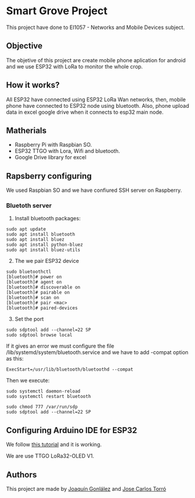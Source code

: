 # Smart Grove Project
This project have done to EI1057 - Networks and Mobile Devices subject.

## Objective

The objetive of this project are create mobile phone aplication for android and we use ESP32 with LoRa to monitor the whole crop.

## How it works?

All ESP32 have connected using ESP32 LoRa Wan networks, then, mobile phone have connected to ESP32 node using bluetooth. Also, phone upload data in excel google drive when it connects to esp32 main node.

## Matherials

* Raspberry Pi with Raspbian SO.
* ESP32 TTGO with Lora, Wifi and bluetooth.
* Google Drive library for excel

## Rapsberry configuring

We used Raspbian SO and we have confiured SSH server on Raspberry.

### Bluetoth server

1. Install bluetooth packages:

```
sudo apt update
sudo apt install bluetooth
sudo apt install bluez
sudo apt install python-bluez
sudo apt install bluez-utils
```
2. The we pair ESP32 device
```
sudo bluetoothctl
[bluetooth]# power on
[bluetooth]# agent on
[bluetooth]# discoverable on
[bluetooth]# pairable on
[bluetooth]# scan on
[bluetooth]# pair <mac>
[bluetooth]# paired-devices
```

3. Set the port
```
sudo sdptool add --channel=22 SP
sudo sdptool browse local
```
If it gives an error we must configure the file /lib/systemd/system/bluetooth.service and we have to add -compat option as this:

```
ExecStart=/usr/lib/bluetooth/bluetoothd --compat
```
Then we execute:
```
sudo systemctl daemon-reload
sudo systemctl restart bluetooth

sudo chmod 777 /var/run/sdp
sudo sdptool add --channel=22 SP
```

## Configuring Arduino IDE for ESP32

We follow [this tutorial](https://randomnerdtutorials.com/ttgo-lora32-sx1276-arduino-ide/) and it is working.

We are use TTGO LoRa32-OLED V1.

## Authors

This project are made by [Joaquín Gonlález](https://www.linkedin.com/in/joaquin-gonzalez-alvarez-52b234114/) and [Jose  Carlos Torró](https://www.linkedin.com/in/jose-carlos-torr%C3%B3-a94b67194/) 

